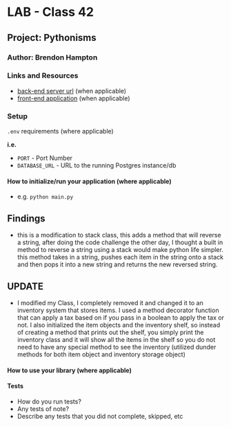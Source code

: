 # LAB - Class 42
## Project: Pythonisms
### Author: Brendon Hampton
### Links and Resources
- [back-end server url](#) (when applicable)
- [front-end application](#) (when applicable)
### Setup
`.env` requirements (where applicable)

**i.e.**

- `PORT` - Port Number
- `DATABASE_URL` - URL to the running Postgres instance/db
#### How to initialize/run your application (where applicable)
- e.g. `python main.py`

## Findings
- this is a modification to stack class, this adds a method that will reverse a string, after doing the code challenge the other day, I thought a built in method to reverse a string using a stack would make python life simpler. this method takes in a string, pushes each item in the string onto a stack and then pops it into a new string and returns the new reversed string.


## UPDATE
- I modified my Class, I completely removed it and changed it to an inventory system that stores items. I used a method decorator function that can apply a tax based on if you pass in a boolean to apply the tax or not. I also initialized the item objects and the inventory shelf, so instead of creating a method that prints out the shelf, you simply print the inventory class and it will show all the items in the shelf so you do not need to have any special method to see the inventory (utilized dunder methods for both item object and inventory storage object)

#### How to use your library (where applicable)
#### Tests
- How do you run tests?
- Any tests of note?
- Describe any tests that you did not complete, skipped, etc
